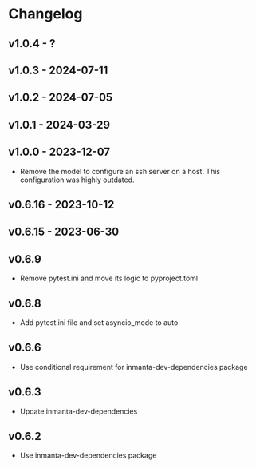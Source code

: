 # Changelog

## v1.0.4 - ?


## v1.0.3 - 2024-07-11


## v1.0.2 - 2024-07-05


## v1.0.1 - 2024-03-29


## v1.0.0 - 2023-12-07

- Remove the model to configure an ssh server on a host. This configuration was highly outdated.

## v0.6.16 - 2023-10-12

## v0.6.15 - 2023-06-30

## v0.6.9

- Remove pytest.ini and move its logic to pyproject.toml

## v0.6.8

- Add pytest.ini file and set asyncio_mode to auto

## v0.6.6

- Use conditional requirement for inmanta-dev-dependencies package

## v0.6.3

- Update inmanta-dev-dependencies

## v0.6.2

- Use inmanta-dev-dependencies package
